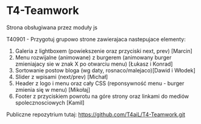 # T4-Teamwork
Strona obsługiwana przez moduły js

T40901 - Przygotuj grupowo strone zawierajaca nastepujace elementy:

1. Galeria z lightboxem (powiekszenie oraz przyciski next, prev) [Marcin]
2. Menu rozwijalne (animowane) z burgerem (animowany burger zmieniajacy sie w znak X po otwarciu menu) [Łukasz i Konrad]
3. Sortowanie postow bloga (wg daty, rosnaco/malejaco)[Dawid i Włodek]
4. Slider z wpisami (next/prev) [Michał]
5. Header z logo i menu oraz cały CSS (reponsywność menu - burger zmienia się w menu) [Mikołaj]
6. Footer z przyciskiem powrotu na góre strony oraz linkami do mediów spolecznosciowych [Kamil]

Publiczne repozytrium tutaj: https://github.com/T4aiL/T4-Teamwork.git